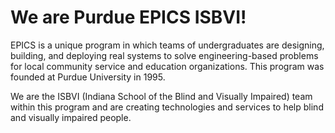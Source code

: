 # We are Purdue EPICS ISBVI!

EPICS is a unique program in which teams of undergraduates are designing, building, and deploying real systems to solve engineering-based problems for local community service and education organizations. This program was founded at Purdue University in 1995.

We are the ISBVI (Indiana School of the Blind and Visually Impaired) team within this program and are creating technologies and services to help blind and visually impaired people.

